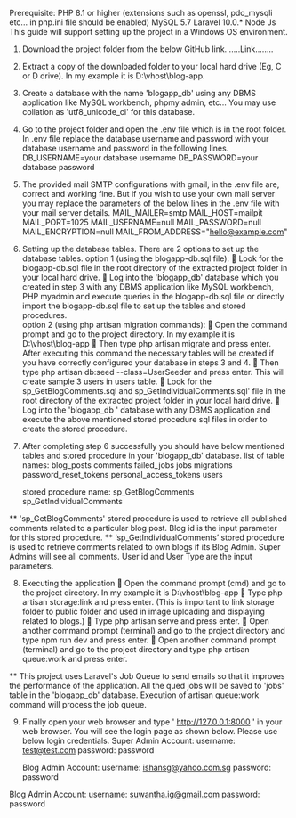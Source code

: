 Prerequisite:
PHP 8.1 or higher (extensions such as openssl, pdo_mysqli etc... in php.ini file should be enabled)
MySQL 5.7 
Laravel 10.0.*
Node Js
This guide will support setting up the project in a Windows OS environment.

1. Download the project folder from the below GitHub link.
.....Link........

2. Extract a copy of the downloaded folder to your local hard drive (Eg, C or D drive). 
In my example it is D:\vhost\blog-app.

3. Create a database with the name 'blogapp_db' using any DBMS application like MySQL workbench, phpmy admin, etc... You may use collation as 'utf8_unicode_ci' for this database.

4. Go to the project folder and open the .env file which is in the root folder. 
In .env file replace the database username and password with your database username and password in the following lines.
DB_USERNAME=your database username
DB_PASSWORD=your database password

5. The provided mail SMTP configurations with gmail, in the .env file are, correct and working fine. But if you wish to use your own mail server you may replace the parameters of the below lines in the .env file with your mail server details.
MAIL_MAILER=smtp
MAIL_HOST=mailpit
MAIL_PORT=1025
MAIL_USERNAME=null
MAIL_PASSWORD=null
MAIL_ENCRYPTION=null
MAIL_FROM_ADDRESS="hello@example.com"
6. Setting up the database tables.
	There are 2 options to set up the database tables.
option 1 (using the blogapp-db.sql  file): 
	Look for the blogapp-db.sql file in the root directory of the extracted project folder in your local hard drive.
	Log into the 'blogapp_db' database which you created in step 3 with any DBMS application like MySQL workbench, PHP myadmin and execute queries in the blogapp-db.sql file or directly import the blogapp-db.sql file to set up the tables and stored procedures.	
option 2 (using php artisan migration commands):
	Open the command prompt and go to the project directory. In my example it is D:\vhost\blog-app
	Then type php artisan migrate and press enter. After executing this command the necessary tables will be created if you have correctly configured your database in steps 3 and 4.
	Then type php artisan db:seed --class=UserSeeder and press enter. This will create sample 3 users in users table. 
	Look for the sp_GetBlogComments.sql and sp_GetIndividualComments.sql' file in the root directory of the extracted project folder in your local hard drive. 
	Log into the 'blogapp_db ' database with any DBMS application and execute the above mentioned stored procedure sql files in order to create the stored procedure. 
7. After completing step 6 successfully you should have below mentioned tables and stored procedure 
in your 'blogapp_db' database.
	list of table names:
		blog_posts
		comments
		failed_jobs
		jobs
		migrations
		password_reset_tokens
		personal_access_tokens
		users

	stored procedure name:
		sp_GetBlogComments
		sp_GetIndividualComments

** 'sp_GetBlogComments' stored procedure is used to retrieve all published comments related to a particular blog post. Blog id is the input parameter for this stored procedure.
** ‘sp_GetIndividualComments’ stored procedure is used to retrieve comments related to own blogs if its Blog Admin. Super Admins will see all comments. User id and User Type are the input parameters.

8.  Executing the application
	Open the command prompt (cmd) and go to the project directory. In my example it is D:\vhost\blog-app
	Type php artisan storage:link and press enter. (This is important to link storage folder to public folder and used in image uploading and displaying related to blogs.)
	Type php artisan serve and press enter.
	Open another command prompt (terminal) and go to the project directory and type npm run dev and press enter.
	Open another command prompt (terminal) and go to the project directory and type php artisan queue:work and press enter.

** This project uses Laravel's Job Queue to send emails so that it improves the performance of the application. All the qued jobs will be saved to 'jobs' table in the 'blogapp_db' database. Execution of artisan queue:work command will process the job queue.

9. Finally open your web browser and type ' http://127.0.0.1:8000 ' in your web browser. You will see the login page as shown below.
	Please use below login credentials.
	Super Admin Account:
		username: test@test.com
		password: password

	Blog Admin Account:
		username: ishansg@yahoo.com.sg
		password: password

Blog Admin Account:
		username: suwantha.ig@gmail.com
		password: password
